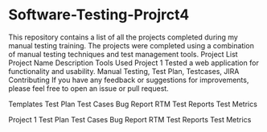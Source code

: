 # Software-Testing-Projrct4
This repository contains a list of all the projects completed during my manual testing training. The projects were completed using a combination of manual testing techniques and test management tools.
Project List
Project Name	Description	Tools Used
Project 1	Tested a web application for functionality and usability.	Manual Testing, Test Plan, Testcases, JIRA
Contributing
If you have any feedback or suggestions for improvements, please feel free to open an issue or pull request.


Templates
Test Plan
Test Cases
Bug Report
RTM
Test Reports
Test Metrics

Project 1
Test Plan
Test Cases
Bug Report
RTM
Test Reports
Test Metrics

